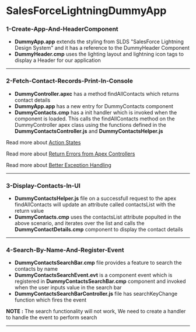 # SalesForceLightningDummyApp

### 1-Create-App-And-HeaderComponent
* <b>DummyApp.app</b> extends the styling from SLDS "SalesForce Lightning Design System" and it has a reference to the DummyHeader Component
* <b>DummyHeader.cmp</b> uses the lighting layout and lightning icon tags to display a Header for our application

-----------------------------------------------------------------------------------------------------------------------------

### 2-Fetch-Contact-Records-Print-In-Console
* <b>DummyController.apxc</b> has a method findAllContacts which returns contact details
* <b>DummyApp.app</b> has a new entry for DummyContacts component
* <b>DummyContacts.cmp</b> has a init handler which is invoked when the component is loaded. This calls the findAllContacts method on the DummyController apex class using the functions defined in the <b>DummyContactsController.js</b> and <b>DummyContactsHelper.js</b>

Read more about
[Action States](https://developer.salesforce.com/docs/atlas.en-us.lightning.meta/lightning/controllers_server_actions_states.htm)

Read more about
[Return Errors from Apex Controllers](https://developer.salesforce.com/docs/atlas.en-us.lightning.meta/lightning/controllers_server_apex_custom_errors.htm)

Read more about
[Better Exception Handling](https://developer.salesforce.com/blogs/2017/09/error-handling-best-practices-lightning-apex.html)

-----------------------------------------------------------------------------------------------------------------------------

### 3-Display-Contacts-In-UI
* <b>DummyContactsHelper.js</b> file on a successfull request to the apex findAllContacts will update an attribute called contactsList with the return value
* <b>DummyContacts.cmp</b> uses the contactsList attribute populted in the above scenario, and iterates over the list and calls the <b>DummyContactDetails.cmp</b> component to display the contact details

-----------------------------------------------------------------------------------------------------------------------------

### 4-Search-By-Name-And-Register-Event
* <b>DummyContactsSearchBar.cmp</b> file provides a feature to search the contacts by name
* <b>DummyContactsSearchEvent.evt</b> is a component event which is registered in <b>DummyContactsSearchBar.cmp</b> component and invoked when the user inputs value in the search bar
* <b>DummyContactsSearchBarController.js</b> file has searchKeyChange function which fires the event

<b>NOTE :</b> The search functionality will not work, We need to create a handler to handle the event to perform search

-----------------------------------------------------------------------------------------------------------------------------
